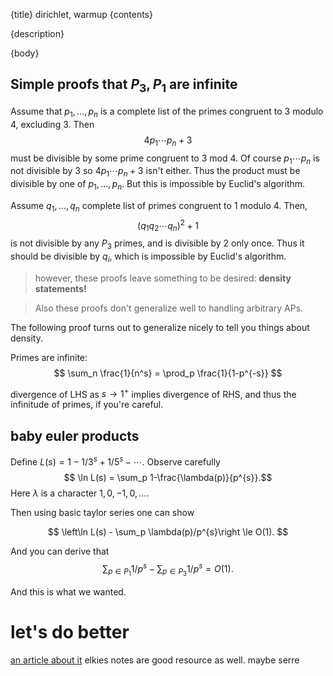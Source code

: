 {title}
dirichlet, warmup
{contents}

{description}

{body}

## Simple proofs that $P_3,P_1$ are infinite

Assume that $p_1,\ldots, p_n$ is a complete list of the primes
congruent to $3$ modulo $4$, excluding $3$.
Then 
$$ 4 p_1\cdots p_n + 3 $$ 
must be divisible by some prime congruent to $3$ mod $4$.
Of course $p_1\cdots p_n$ is not divisible by $3$ so $4p_1\cdots
p_n + 3$ isn't either. 
Thus the product must be divisible by one of  $p_1,\ldots, p_n$.
But this is impossible by Euclid's algorithm.

Assume $q_1,\ldots, q_n$ complete list of primes congruent to
$1$ modulo $4$.
Then, 
$$ (q_1 q_2 \cdots q_n)^2 +1 $$ 
is not divisible by any $P_3$ primes, and is divisible by $2$
only once. Thus it should be divisible by $q_i$, which is
impossible by Euclid's algorithm.

> however, these proofs leave something to be desired:
**density statements!**

> Also these proofs don't generalize well to handling arbitrary
APs.

The following proof turns out to generalize nicely to tell you
things about density.

Primes are infinite:
$$ \sum_n \frac{1}{n^s}  = \prod_p \frac{1}{1-p^{-s}} $$ 

divergence of LHS as $s\to 1^{+}$ implies divergence of RHS, and
thus the infinitude of primes, if you're careful.

## baby euler products 

Define $L(s) = 1-1/3^{s}+1/5^{s}-\cdots$.
Observe carefully
$$ \ln L(s)  = \sum_p 1-\frac{\lambda(p)}{p^{s}}.$$ 
Here $\lambda$ is a character $1,0,-1,0,\ldots$.

Then using basic taylor series one can show 

$$ \left\ln L(s) - \sum_p \lambda(p)/p^{s}\right \le O(1). $$ 

And you can derive that 
$$ \sum_{p\in P_1} 1/p^{s} - \sum_{p\in P_3}1/p^{s} = O(1). $$ 

And this is what we wanted.

# let's do better


[an article about it](https://web.stanford.edu/~thaipham/papers/MIT_18.104_Review_Paper.pdf)
elkies notes are good resource as well.
maybe serre

